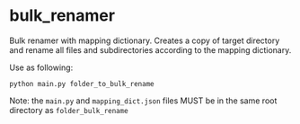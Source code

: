 # bulk_renamer
 Bulk renamer with mapping dictionary.
 Creates a copy of target directory and rename all files and subdirectories according to the mapping dictionary.

 Use as following:
 ```
 python main.py folder_to_bulk_rename
 ```

 Note: the `main.py` and `mapping_dict.json` files MUST be in the same root directory as `folder_bulk_rename`
